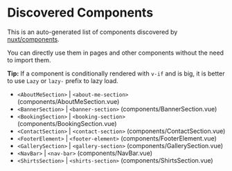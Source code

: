 # Discovered Components

This is an auto-generated list of components discovered by [nuxt/components](https://github.com/nuxt/components).

You can directly use them in pages and other components without the need to import them.

**Tip:** If a component is conditionally rendered with `v-if` and is big, it is better to use `Lazy` or `lazy-` prefix to lazy load.

- `<AboutMeSection>` | `<about-me-section>` (components/AboutMeSection.vue)
- `<BannerSection>` | `<banner-section>` (components/BannerSection.vue)
- `<BookingSection>` | `<booking-section>` (components/BookingSection.vue)
- `<ContactSection>` | `<contact-section>` (components/ContactSection.vue)
- `<FooterElement>` | `<footer-element>` (components/FooterElement.vue)
- `<GallerySection>` | `<gallery-section>` (components/GallerySection.vue)
- `<NavBar>` | `<nav-bar>` (components/NavBar.vue)
- `<ShirtsSection>` | `<shirts-section>` (components/ShirtsSection.vue)
